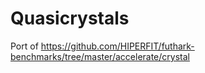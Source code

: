 # Quasicrystals

Port of
https://github.com/HIPERFIT/futhark-benchmarks/tree/master/accelerate/crystal
